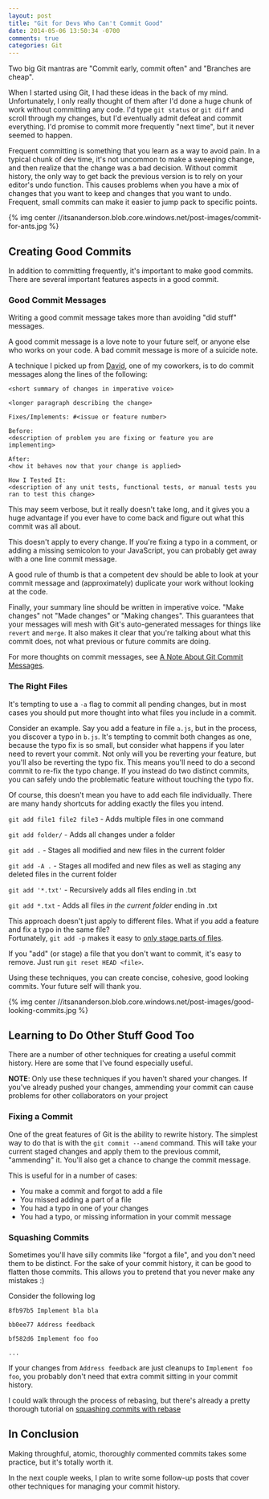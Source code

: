 ```yaml
---
layout: post
title: "Git for Devs Who Can't Commit Good"
date: 2014-05-06 13:50:34 -0700
comments: true
categories: Git
---
```


Two big Git mantras are "Commit early, commit often" and "Branches are cheap".

When I started using Git, I had these ideas in the back of my mind.
Unfortunately, I only really thought of them after I'd done a huge chunk of work without committing any code.
I'd type `git status` or `git diff` and scroll through my changes, but I'd eventually admit defeat and commit everything.
I'd promise to commit more frequently "next time", but it never seemed to happen.

Frequent committing is something that you learn as a way to avoid pain.
In a typical chunk of dev time, it's not uncommon to make a sweeping change, and then realize that the change was a bad decision.
Without commit history, the only way to get back the previous version is to rely on your editor's undo function.
This causes problems when you have a mix of changes that you want to keep and changes that you want to undo.
Frequent, small commits can make it easier to jump pack to specific points.

{% img center //itsananderson.blob.core.windows.net/post-images/commit-for-ants.jpg %}

Creating Good Commits
---------------------

In addition to committing frequently, it's important to make good commits.
There are several important features aspects in a good commit.

### Good Commit Messages

Writing a good commit message takes more than avoiding "did stuff" messages.

A good commit message is a love note to your future self, or anyone else who works on your code.
A bad commit message is more of a suicide note.

A technique I picked up from [David](http://davidruttka.com/), one of my coworkers, is to do commit messages along the lines of the following:

    <short summary of changes in imperative voice>
    
    <longer paragraph describing the change>
    
    Fixes/Implements: #<issue or feature number>
    
    Before:
    <description of problem you are fixing or feature you are implementing>
    
    After:
    <how it behaves now that your change is applied>
    
    How I Tested It:
    <description of any unit tests, functional tests, or manual tests you ran to test this change>

This may seem verbose, but it really doesn't take long, and it gives you a huge advantage if you ever have to come back and figure out what this commit was all about.

This doesn't apply to every change.
If you're fixing a typo in a comment, or adding a missing semicolon to your JavaScript, you can probably get away with a one line commit message.

A good rule of thumb is that a competent dev should be able to look at your commit message and (approximately) duplicate your work without looking at the code.

Finally, your summary line should be written in imperative voice.
"Make changes" not "Made changes" or "Making changes".
This guarantees that your messages will mesh with Git's auto-generated messages for things like `revert` and `merge`.
It also makes it clear that you're talking about what this commit does, not what previous or future commits are doing.

For more thoughts on commit messages, see [A Note About Git Commit Messages](http://tbaggery.com/2008/04/19/a-note-about-git-commit-messages.html).

### The Right Files

It's tempting to use a `-a` flag to commit all pending changes, but in most cases you should put more thought into what files you include in a commit.

Consider an example.
Say you add a feature in file `a.js`, but in the process, you discover a typo in `b.js`.
It's tempting to commit both changes as one, because the typo fix is so small, but consider what happens if you later need to revert your commit.
Not only will you be reverting your feature, but you'll also be reverting the typo fix. This means you'll need to do a second commit to re-fix the typo change.
If you instead do two distinct commits, you can safely undo the problematic feature without touching the typo fix.

Of course, this doesn't mean you have to add each file individually.
There are many handy shortcuts for adding exactly the files you intend.

`git add file1 file2 file3` - Adds multiple files in one command

`git add folder/` - Adds all changes under a folder

`git add .` - Stages all modified and new files in the current folder

`git add -A .` - Stages all modifed and new files as well as staging any deleted files in the current folder

`git add '*.txt'` - Recursively adds all files ending in .txt

`git add *.txt` - Adds all files *in the current folder* ending in .txt

This approach doesn't just apply to different files.
What if you add a feature and fix a typo in the same file?  
Fortunately, `git add -p` makes it easy to [only stage parts of files](http://www.benhallbenhall.com/2013/01/git-add-p-patches-full-commits/).

If you "add" (or stage) a file that you don't want to commit, it's easy to remove.
Just run `git reset HEAD <file>`.

Using these techniques, you can create concise, cohesive, good looking commits.
Your future self will thank you.

{% img center //itsananderson.blob.core.windows.net/post-images/good-looking-commits.jpg %}

Learning to Do Other Stuff Good Too
-----------------------------------

There are a number of other techniques for creating a useful commit history.
Here are some that I've found especially useful.

**NOTE**: Only use these techniques if you haven't shared your changes.
If you've already pushed your changes, ammending your commit can cause problems for other collaborators on your project

### Fixing a Commit

One of the great features of Git is the ability to rewrite history.
The simplest way to do that is with the `git commit --amend` command.
This will take your current staged changes and apply them to the previous commit, "ammending" it.
You'll also get a chance to change the commit message.

This is useful for in a number of cases:

* You make a commit and forgot to add a file
* You missed adding a part of a file
* You had a typo in one of your changes
* You had a typo, or missing information in your commit message
 
### Squashing Commits

Sometimes you'll have silly commits like "forgot a file", and you don't need them to be distinct.
For the sake of your commit history, it can be good to flatten those commits.
This allows you to pretend that you never make any mistakes :)

Consider the following log

```
8fb97b5 Implement bla bla 

bb0ee77 Address feedback

bf582d6 Implement foo foo

...
```

If your changes from `Address feedback` are just cleanups to `Implement foo foo`, you probably don't need that extra commit sitting in your commit history.

I could walk through the process of rebasing, but there's already a pretty thorough tutorial on [squashing commits with rebase](http://gitready.com/advanced/2009/02/10/squashing-commits-with-rebase.html)

In Conclusion
-------------

Making throughful, atomic, thoroughly commented commits takes some practice, but it's totally worth it.

In the next couple weeks, I plan to write some follow-up posts that cover other techniques for managing your commit history.
